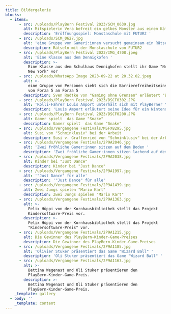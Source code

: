 ```yaml
---
title: Bildergalerie
blocks:
  - items:
      - src: /uploads/PlayBern Festival 2023/SCM_0639.jpg
        alt: Mitspielerin Vera befreit ein gelbes Monster aus einem Käftig
        description: 'Eröffnungsspiel: Monstaschule mit FUTUR2 '
      - src: /uploads/SCM_0627.jpg
        alt: 'eine Gruppe von Gameri:innen versucht gemeinsam ein Rätsel zu lösen '
        description: Rätseln mit der Monstaschule von FUTUR2
      - src: /uploads/PlayBern Festival 2023/IMG_4708.jpeg
        alt: 'Eine Klasse aus dem Dennigkofen '
        description: >-
          Eine Klasse aus dem Schulhaus Dennigkofen stellt ihr Game "New York
          New York" vor
      - src: /uploads/WhatsApp Image 2023-09-22 at 20.32.02.jpeg
        alt: >-
          eine Gruppe von Personen sieht sich die Barrierefreiheitseinstellungen
          von Forza 5 an Forza 5
        description: Sven Radtke von "Gaming ohne Grenzen" erläutert "Barrierefreiheit"
      - src: /uploads/PlayBern Festival 2023/DSCF0302.JPG
        alt: 'Rolli-Fahrer Louis Amport unterhält sich mit PlayBerner Yves '
        description: 'Louis Amport erläutert seine Idee für ein Nintendo Sports Tunier  '
      - src: /uploads/PlayBern Festival 2023/DSCF0200.JPG
        alt: Gamer spielt  das Game "Snake"
        description: Gamer spielt  das Game "Snake"
      - src: /uploads/Vergangene Festivals/MSFX8295.jpg
        alt: Susi von "Schminklusiv" bei der Arbeit
        description: Susi v. Graffenried von "Schminklusiv" bei der Arbeit
      - src: /uploads/Vergangene Festivals/2P9A2046.jpg
        alt: 'Zwei fröhliche Gamer:innen sitzen auf dem Boden '
        description: 'Zwei fröhliche Gamer:innen sitzen lachend auf dem Boden '
      - src: /uploads/Vergangene Festivals/2P9A2038.jpg
        alt: Kinder bei "Just Dance"
        description: Kinder bei "Just Dance"
      - src: /uploads/Vergangene Festivals/2P9A1997.jpg
        alt: '"Just Dance" für alle'
        description: '"Just Dance" für alle'
      - src: /uploads/Vergangene Festivals/2P9A1439.jpg
        alt: Zwei Jungs spielen "Mario Kart"
        description: Zwei Jungs spielen "Mario Kart"
      - src: /uploads/Vergangene Festivals/2P9A1363.jpg
        alt: >-
          Felix Hüppi von der Kornhausbibliothek stellt das Projekt
          Kindersoftware-Preis vor. 
        description: >-
          Felix Hüppi von der Kornhausbibliothek stellt das Projekt
          "Kindersoftware-Preis" vor. 
      - src: /uploads/Vergangene Festivals/2P9A1215.jpg
        alt: Die Gewinner des PlayBern-Kinder-Game-Preises
        description: Die Gewinner des PlayBern-Kinder-Game-Preises
      - src: /uploads/Vergangene Festivals/2P9A1185.jpg
        alt: 'Olivier Stuker präsentiert das Game "Wizard Ball" '
        description: 'Oli Stuker präsentiert das Game "Wizard Ball" '
      - src: /uploads/Vergangene Festivals/2P9A1163.jpg
        alt: >-
          Bettina Wegenast und Oli Stuker präsentieren den
          PlayBern-Kinder-Game-Preis. 
        description: >-
          Bettina Wegenast und Oli Stuker präsentieren den
          PlayBern-Kinder-Game-Preis. 
    _template: gallery
  - body: ''
    _template: content
---
```


